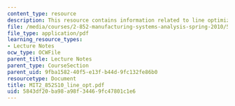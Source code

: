 ```yaml
---
content_type: resource
description: This resource contains information related to line optimization.
file: /media/courses/2-852-manufacturing-systems-analysis-spring-2010/5843df20ba98a98f34469fc47801c1e6_MIT2_852S10_line_opt.pdf
file_type: application/pdf
learning_resource_types:
- Lecture Notes
ocw_type: OCWFile
parent_title: Lecture Notes
parent_type: CourseSection
parent_uid: 9fba1582-40f5-e13f-b44d-9fc132fe86b0
resourcetype: Document
title: MIT2_852S10_line_opt.pdf
uid: 5843df20-ba98-a98f-3446-9fc47801c1e6
---
```

